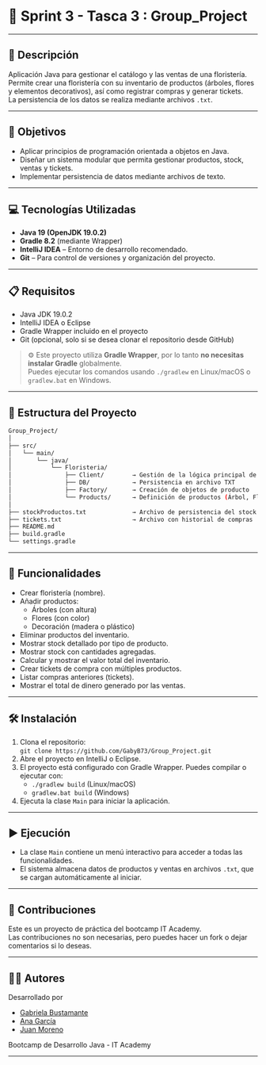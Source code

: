# 🚨 Sprint 3 - Tasca 3 : Group_Project

---

## 📄 Descripción

Aplicación Java para gestionar el catálogo y las ventas de una floristería.  
Permite crear una floristería con su inventario de productos (árboles, flores y elementos decorativos), así como registrar compras y generar tickets.  
La persistencia de los datos se realiza mediante archivos `.txt`.

---

## 🎯 Objetivos

- Aplicar principios de programación orientada a objetos en Java.
- Diseñar un sistema modular que permita gestionar productos, stock, ventas y tickets.
- Implementar persistencia de datos mediante archivos de texto.

---

## 💻 Tecnologías Utilizadas

- **Java 19 (OpenJDK 19.0.2)**
- **Gradle 8.2** (mediante Wrapper)
- **IntelliJ IDEA** – Entorno de desarrollo recomendado.
- **Git** – Para control de versiones y organización del proyecto.

---

## 📋 Requisitos

- Java JDK 19.0.2
- IntelliJ IDEA o Eclipse
- Gradle Wrapper incluido en el proyecto
- Git (opcional, solo si se desea clonar el repositorio desde GitHub)

> ⚙️ Este proyecto utiliza **Gradle Wrapper**, por lo tanto **no necesitas instalar Gradle** globalmente.  
> Puedes ejecutar los comandos usando `./gradlew` en Linux/macOS o `gradlew.bat` en Windows.

---

## 📁 Estructura del Proyecto

```bash
Group_Project/
│
├── src/
│   └── main/
│       └── java/
│           └── Floristeria/
│               ├── Client/        → Gestión de la lógica principal de usuario
│               ├── DB/            → Persistencia en archivo TXT
│               ├── Factory/       → Creación de objetos de producto
│               └── Products/      → Definición de productos (Árbol, Flor, Decoración)
│
├── stockProductos.txt             → Archivo de persistencia del stock
├── tickets.txt                    → Archivo con historial de compras
├── README.md
├── build.gradle
└── settings.gradle
```

---

## 🧪 Funcionalidades

- Crear floristería (nombre).
- Añadir productos:
    - Árboles (con altura)
    - Flores (con color)
    - Decoración (madera o plástico)
- Eliminar productos del inventario.
- Mostrar stock detallado por tipo de producto.
- Mostrar stock con cantidades agregadas.
- Calcular y mostrar el valor total del inventario.
- Crear tickets de compra con múltiples productos.
- Listar compras anteriores (tickets).
- Mostrar el total de dinero generado por las ventas.

---

## 🛠️ Instalación

1. Clona el repositorio:  
    `git clone https://github.com/GabyB73/Group_Project.git`
2. Abre el proyecto en IntelliJ o Eclipse.
3. El proyecto está configurado con Gradle Wrapper. Puedes compilar o ejecutar con:
	- `./gradlew build` (Linux/macOS)
	- `gradlew.bat build` (Windows)
 4. Ejecuta la clase `Main` para iniciar la aplicación.
 
---

## ▶️ Ejecución

- La clase `Main` contiene un menú interactivo para acceder a todas las funcionalidades.
- El sistema almacena datos de productos y ventas en archivos `.txt`, que se cargan automáticamente al iniciar.
  
---

## 🤝 Contribuciones  
  
Este es un proyecto de práctica del bootcamp IT Academy.    
Las contribuciones no son necesarias, pero puedes hacer un fork o dejar comentarios si lo deseas.  
  
---

## 👩‍💻 Autores

Desarrollado por
- [Gabriela Bustamante](https://github.com/GabyB73)  
- [Ana García](https://github.com/anagarcialainez)  
- [Juan Moreno](https://github.com/juanmoree)  

Bootcamp de Desarrollo Java - IT Academy  


---
